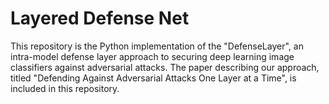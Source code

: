 # Layered Defense Net

This repository is the Python implementation of the "DefenseLayer", an intra-model defense layer approach to securing deep learning image classifiers against adversarial attacks. The paper describing our approach, titled "Defending Against Adversarial Attacks One Layer at a Time", is included in this repository.
